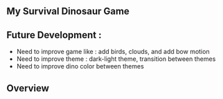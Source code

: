 ## My Survival Dinosaur Game

## Future Development : 
* Need to improve game like : add birds, clouds, and add bow motion
* Need to improve theme : dark-light theme, transition between themes
* Need to improve dino color between themes

## Overview

